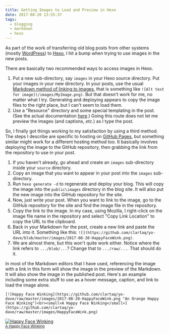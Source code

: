 ```yaml
---
title: Getting Images to Load and Preview in Hexo
date: 2017-08-20 13:55:37
tags:
  - blogging
  - markdown
  - hexo
---
```


As part of the work of transferring old blog posts from other systems (mostly [WordPress](https://wordpress.com/)) to [Hexo](https://hexo.io/), I hit a bump when trying to use images in the new posts.

There are basically two recommended ways to access images in Hexo.

1. Put a new sub-directory, say `images` in your Hexo source directory. Put your images in your new directory. In your posts, use the usual [Markdown method of linking to images](https://daringfireball.net/projects/markdown/syntax#img), that is something like `![Alt text for image](/images/MyImage.png)`. But that doesn't work for me, no matter what I try. Generating and deploying appears to copy the image files to the right place, but I can't seem to load them.
2. Use a "Resource" directory and some special templating in the post. (See the actual documentation [here](https://hexo.io/docs/asset-folders.html).) Going this route does not let me preview the images (and captions, *etc*.) as I type the post.

So, I finally got things working to my satisfaction by using a third method. The steps I describe are specific to hosting on [GitHub Pages](https://pages.github.com/), but something similar might work for a different hosting method too. It basically involves deploying the image to the GitHub repository, then grabbing the link from the repository to use in your post.

1. If you haven't already, go ahead and create an `images` sub-directory inside your `source` directory.
2. Copy an image that you want to appear in your post into the `images` sub-directory.
3. Run `hexo generate -d` to regenerate and deploy your blog. This will copy the image into the `public\images` directory in the blog site. It will also put the new image into the GitHub repository for the site.
4. Now, just write your post. When you want to link to the image, go to the GitHub repository for the site and find the image file in the repository.
5. Copy the link to the image. In my case, using Mozilla, I right-click on the image file name in the repository and select "Copy Link Location" to copy the URL to the clipboard.
6. Back in your Markdown for the post, create a new link and paste the URL into it. Something like this: `![](https://github.com/clartaq/yo-dave/blob/master/images/2017-08-20-HappyFaceWink.png)`.
7. We are almost there, but this won't quite work either. Notice where the link refers to `.../blob/...`? Change that to `.../raw/...`. That should do it.

In most of the Markdown editors that I have used, referencing the image with a link in this form will show the image in the preview of the Markdown. It will also show the image in the published post. Here's an example including some extra stuff to use as a hover message, caption, and link to load the image alone.

`[![Happy Face Winking](https://github.com/clartaq/yo-dave/raw/master/images/2017-08-20-HappyFaceWink.png "An Orange Happy Face Winking")<br><small>A Happy Face Winking</small>](https://github.com/clartaq/yo-dave/raw/master/images/HappyFaceWink.png)
`

[![Happy Face Winking](https://github.com/clartaq/yo-dave/raw/master/images/2017-08-20-HappyFaceWink.png "An Orange Happy Face Winking")<br><small>A Happy Face Winking</small>](https://github.com/clartaq/yo-dave/raw/master/images/HappyFaceWink.png)
